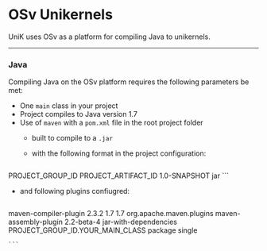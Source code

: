 # OSv Unikernels

UniK uses OSv as a platform for compiling Java to unikernels.

---

### Java

Compiling Java on the OSv platform requires the following parameters be met:
* One `main` class in your project
* Project compiles to Java version 1.7
* Use of `maven` with a `pom.xml` file in the root project folder
  * built to compile to a `.jar`
  * with the following format in the project configuration:

    ```xml
<project>
      <!--...-->
      <groupId>PROJECT_GROUP_ID</groupId>
      <artifactId>PROJECT_ARTIFACT_ID</artifactId>
      <version>1.0-SNAPSHOT</version>
      <packaging>jar</packaging>
      <!--...-->
</project>
    ```

  * and following plugins confiugred:

    ```xml
<build>
      <plugins>
      <!--...-->
      <plugin>
      	<artifactId>maven-compiler-plugin</artifactId>
      	<version>2.3.2</version>
      	<configuration>
      		<source>1.7</source>
      		<target>1.7</target>
      	</configuration>
      </plugin>
      <!--...-->
      <plugin>
        <groupId>org.apache.maven.plugins</groupId>
        <artifactId>maven-assembly-plugin</artifactId>
        <version>2.2-beta-4</version>
        <configuration>
          <descriptorRefs>
            <descriptorRef>jar-with-dependencies</descriptorRef>
          </descriptorRefs>
          <archive>
            <manifest>
              <mainClass>PROJECT_GROUP_ID.YOUR_MAIN_CLASS</mainClass>
            </manifest>
          </archive>
        </configuration>
        <executions>
          <execution>
            <phase>package</phase>
            <goals>
              <goal>single</goal>
            </goals>
          </execution>
        </executions>
      </plugin>
      <!--...-->
      </plugins>
</build>

    ```
